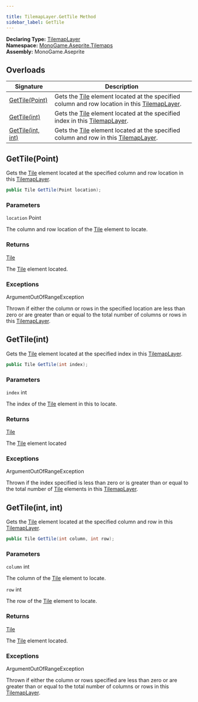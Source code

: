 ```yaml
---

title: TilemapLayer.GetTile Method
sidebar_label: GetTile
---
```

**Declaring Type:** [TilemapLayer](../)  
**Namespace:** [MonoGame.Aseprite.Tilemaps](../../)  
**Assembly:** MonoGame.Aseprite

## Overloads

| Signature                            | Description                                                                                                                        |
| ------------------------------------ | ---------------------------------------------------------------------------------------------------------------------------------- |
| [GetTile(Point)](#gettilepoint)      | Gets the [Tile](../../Tile/) element located at the specified column and row location in this [TilemapLayer](../). |
| [GetTile(int)](#gettileint)          | Gets the [Tile](../../Tile/) element located at the specified index in this [TilemapLayer](../).                   |
| [GetTile(int, int)](#gettileint-int) | Gets the [Tile](../../Tile/) element located at the specified column and row in this [TilemapLayer](../).          |

## GetTile(Point)

Gets the [Tile](../../Tile/) element located at the specified column and row location in this [TilemapLayer](../).

```csharp
public Tile GetTile(Point location);
```

### Parameters

`location`  Point

The column and row location of the [Tile](../../Tile/) element to locate.

### Returns

[Tile](../../Tile/)

The [Tile](../../Tile/) element located.

### Exceptions

ArgumentOutOfRangeException

Thrown if either the column or rows in the specified location are less than zero or are greater than or  equal to the total number of columns or rows in this [TilemapLayer](../).

## GetTile(int)

Gets the [Tile](../../Tile/) element located at the specified index in this [TilemapLayer](../).

```csharp
public Tile GetTile(int index);
```

### Parameters

`index`  int

The index of the [Tile](../../Tile/) element in this to locate.

### Returns

[Tile](../../Tile/)

The [Tile](../../Tile/) element located

### Exceptions

ArgumentOutOfRangeException

Thrown if the index specified is less than zero or is greater than or equal to the total number of [Tile](../../Tile/) elements in this [TilemapLayer](../).

## GetTile(int, int)

Gets the [Tile](../../Tile/) element located at the specified column and row in this [TilemapLayer](../).

```csharp
public Tile GetTile(int column, int row);
```

### Parameters

`column`  int

The column of the [Tile](../../Tile/) element to locate.

`row`  int

The row of the [Tile](../../Tile/) element to locate.

### Returns

[Tile](../../Tile/)

The [Tile](../../Tile/) element located.

### Exceptions

ArgumentOutOfRangeException

Thrown if either the column or rows specified are less than zero or are greater than or equal to the total number of columns or rows in this [TilemapLayer](../).


